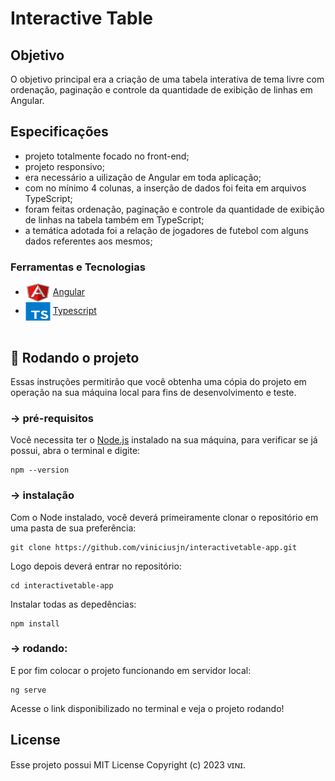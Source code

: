 # Interactive Table

## Objetivo
O objetivo principal era a criação de uma tabela interativa de tema livre com ordenação, paginação e controle da quantidade de exibição de linhas em Angular.

## Especificações
- projeto totalmente focado no front-end;
- projeto responsivo;
- era necessário a uilização de Angular em toda aplicação;
- com no mínimo 4 colunas, a inserção de dados foi feita em arquivos TypeScript;
- foram feitas ordenação, paginação e controle da quantidade de exibição de linhas na tabela também em TypeScript;
- a temática adotada foi a relação de jogadores de futebol com alguns dados referentes aos mesmos;

### Ferramentas e Tecnologias

* <img align="center" alt="Angular" height="30" width="40" href="#" src="https://raw.githubusercontent.com/devicons/devicon/1119b9f84c0290e0f0b38982099a2bd027a48bf1/icons/angularjs/angularjs-original.svg"> [Angular](https://angular.io/)
* <img align="center" alt="TypeScript" height="30" width="40" href="#" src="https://raw.githubusercontent.com/devicons/devicon/1119b9f84c0290e0f0b38982099a2bd027a48bf1/icons/typescript/typescript-original.svg"> [Typescript](https://www.typescriptlang.org/) 
<br><br>



## 🚀 Rodando o projeto

Essas instruções permitirão que você obtenha uma cópia do projeto em operação na sua máquina local para fins de desenvolvimento e teste.

### -> pré-requisitos

Você necessita ter o [Node.js](https://nodejs.org/en) instalado na sua máquina, para verificar se já possui, abra o terminal e digite:

```
npm --version
```

### -> instalação

Com o Node instalado, você deverá primeiramente clonar o repositório em uma pasta de sua preferência:

```
git clone https://github.com/viniciusjn/interactivetable-app.git
```

Logo depois deverá entrar no repositório:

```
cd interactivetable-app
```

Instalar todas as depedências:

```
npm install
```

### -> rodando:

E por fim colocar o projeto funcionando em servidor local:

```
ng serve
```

Acesse o link disponibilizado no terminal e veja o projeto rodando!

## License
Esse projeto possui MIT License Copyright (c) 2023 ᴠɪɴɪ. 

